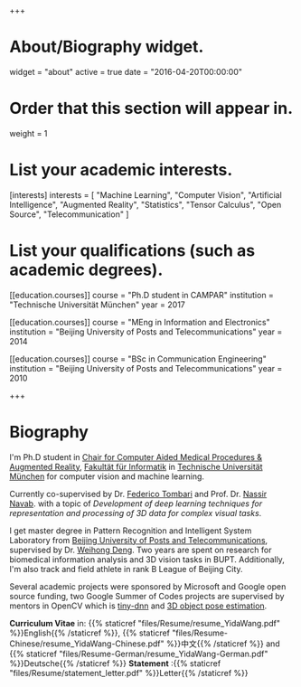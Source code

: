 +++
# About/Biography widget.
widget = "about"
active = true
date = "2016-04-20T00:00:00"

# Order that this section will appear in.
weight = 1

# List your academic interests.
[interests]
  interests = [
    "Machine Learning",
    "Computer Vision",
    "Artificial Intelligence",
    "Augmented Reality",
    "Statistics",
    "Tensor Calculus",
    "Open Source",
    "Telecommunication"
  ]

# List your qualifications (such as academic degrees).
[[education.courses]]
  course = "Ph.D student in CAMPAR"
  institution = "Technische Universität München"
  year = 2017

[[education.courses]]
  course = "MEng in Information and Electronics"
  institution = "Beijing University of Posts and Telecommunications"
  year = 2014

[[education.courses]]
  course = "BSc in Communication Engineering"
  institution = "Beijing University of Posts and Telecommunications"
  year = 2010
 
+++

# Biography

I'm Ph.D student in [Chair for Computer Aided Medical Procedures & Augmented Reality](http://campar.in.tum.de/WebHome), [Fakultät für Informatik](http://www.in.tum.de) in [Technische Universität München](https://www.tum.de/) for computer vision and machine learning. 

Currently co-supervised by Dr. [Federico Tombari](http://campar.in.tum.de/Main/FedericoTombari) and Prof. Dr. [Nassir Navab](http://campar.in.tum.de/Main/NassirNavab). with a topic of *Development of deep learning techniques for representation and processing of 3D data for complex visual tasks*.

I get master degree in Pattern Recognition and Intelligent System Laboratory from [Beijing University of Posts and Telecommunications](http://www.bupt.edu.cn/), supervised by Dr. [Weihong Deng](http://www.whdeng.cn/). Two years are spent on research for biomedical information analysis and 3D vision tasks in BUPT. Additionally, I'm also track and field athlete in rank B League of Beijing City. 

Several academic projects were sponsored by Microsoft and Google open source funding, two Google Summer of Codes projects are supervised by mentors in OpenCV which is [tiny-dnn](https://github.com/tiny-dnn/tiny-dnn) and [3D object pose estimation](https://github.com/opencv/opencv_contrib/tree/master/modules/cnn_3dobj).

**Curriculum Vitae** in: {{% staticref "files/Resume/resume_YidaWang.pdf" %}}English{{% /staticref %}}, {{% staticref "files/Resume-Chinese/resume_YidaWang-Chinese.pdf" %}}中文{{% /staticref %}} and {{% staticref "files/Resume-German/resume_YidaWang-German.pdf" %}}Deutsche{{% /staticref %}}
**Statement** :{{% staticref "files/Resume/statement_letter.pdf" %}}Letter{{% /staticref %}}
